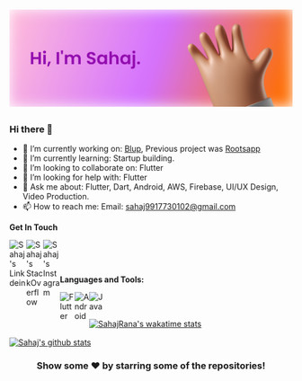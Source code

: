 # [![sahaj rana's header](https://raw.githubusercontent.com/SahajRana/SahajRana/main/sahajrana_header.png)](https://blup.in)

### Hi there 👋

- 🔭 I’m currently working on: [Blup](https://blup.in), Previous project was [Rootsapp](https://rootsapp.in)
- 🌱 I’m currently learning: Startup building.
- 👯 I’m looking to collaborate on: Flutter
- 🤔 I’m looking for help with: Flutter
- 💬 Ask me about: Flutter, Dart, Android, AWS, Firebase, UI/UX Design, Video Production.
- 📫 How to reach me: Email: sahaj9917730102@gmail.com

**Get In Touch** 

&nbsp; &nbsp; &nbsp; <a href="https://www.linkedin.com/in/sahaj-rana/">
  <img align="left" alt="Sahaj's Linkdein" width="30px" src="https://img.icons8.com/fluent/48/000000/linkedin.png" />
</a>
<a href="https://stackoverflow.com/users/5131039/sahaj-rana">
  <img align="left" alt="Sahaj's StackOverflow" width="30px" src="https://img.icons8.com/color/48/000000/stackoverflow.png" />
</a>
<a href="https://www.instagram.com/sahaj_rana/">
  <img align="left" alt="Sahaj's Instagram" width="30px" src="https://img.icons8.com/color/48/000000/instagram--v1.png" />
</a>

<br/>

**Languages and Tools:**  

<a href="https://flutter.dev/" target="_blank"><img align="left" alt="Flutter" width="26px" src="https://img.icons8.com/color/48/000000/flutter.png" /></a>
<a href="https://developer.android.com/" target="_blank"><img align="left" alt="Android" width="26px" src="https://img.icons8.com/fluent/48/000000/android-os.png" /></a>
<a href="https://www.java.com/en/" target="_blank"> <img align="left" alt="Java" width="26px" src="https://img.icons8.com/color/48/000000/java-coffee-cup-logo.png"/> </a>

<br/>
<br/>

[![SahajRana's wakatime stats](https://github-readme-stats.vercel.app/api/wakatime?username=SahajRana)](https://github.com/anuraghazra/github-readme-stats)

<a href="https://github.com/SahajRana">
 <img align="center" src="https://github-readme-stats.vercel.app/api?username=SahajRana&count_private=true&show_icons=true&include_all_commits=true&line_height=30&title_color=3F89EE&icon_color=D59900&text_color=1E1E1E&bg_color=FDFDFD" alt="Sahaj's github stats"/>
</a>


<div align="center">

### Show some ❤️ by starring some of the repositories!

</div>
